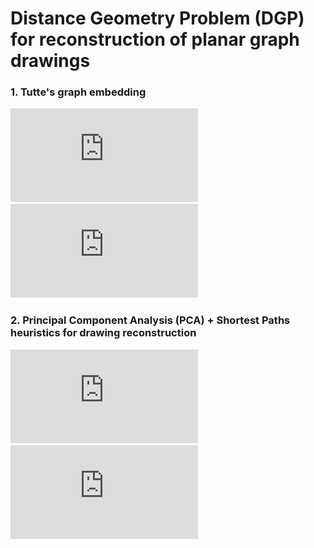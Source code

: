 # Distance Geometry Problem (DGP) for reconstruction of planar graph drawings   

### 1. Tutte's graph embedding
![](https://github.com/Nikita-Dudorov/DGP_planar_graph/blob/main/images/trian100.pdf)
![](https://github.com/Nikita-Dudorov/DGP_planar_graph/blob/main/images/tutte100.pdf)

### 2. Principal Component Analysis (PCA) + Shortest Paths heuristics for drawing reconstruction
![](https://github.com/Nikita-Dudorov/DGP_planar_graph/blob/main/images/Instance100.pdf)
![](https://github.com/Nikita-Dudorov/DGP_planar_graph/blob/main/images/FW_PCA100.pdf)
